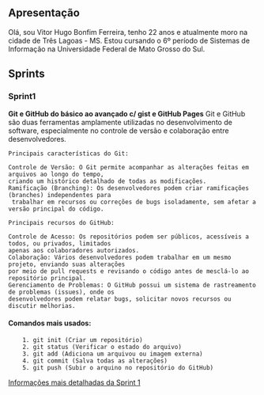 ## Apresentação

Olá, sou Vitor Hugo Bonfim Ferreira, tenho 22 anos e atualmente moro na cidade de Três Lagoas - MS. Estou cursando o 6º período de Sistemas de Informação na Universidade Federal de Mato Grosso do Sul. 

## Sprints 

### Sprint1

**Git e GitHub do básico ao avançado c/ gist e GitHub Pages**
    Git e GitHub são duas ferramentas amplamente utilizadas no desenvolvimento de software, especialmente no controle de versão e colaboração entre desenvolvedores.

    Principais características do Git:

    Controle de Versão: O Git permite acompanhar as alterações feitas em arquivos ao longo do tempo, 
    criando um histórico detalhado de todas as modificações.
    Ramificação (Branching): Os desenvolvedores podem criar ramificações (branches) independentes para
     trabalhar em recursos ou correções de bugs isoladamente, sem afetar a versão principal do código.

    Principais recursos do GitHub:

    Controle de Acesso: Os repositórios podem ser públicos, acessíveis a todos, ou privados, limitados 
    apenas aos colaboradores autorizados.
    Colaboração: Vários desenvolvedores podem trabalhar em um mesmo projeto, enviando suas alterações 
    por meio de pull requests e revisando o código antes de mesclá-lo ao repositório principal.
    Gerenciamento de Problemas: O GitHub possui um sistema de rastreamento de problemas (issues), onde os
    desenvolvedores podem relatar bugs, solicitar novos recursos ou discutir melhorias.
####        Comandos mais usados:
        1. git init (Criar um repositório)
        2. git status (Verificar o estado do arquivo)
        3. git add (Adiciona um arquivou ou imagem externa)
        4. git commit (Salva todas as alterações)
        5. git push (Subir o arquino no repositório do GitHub)

[Informações mais detalhadas da Sprint 1](Sprint1/README.md)



